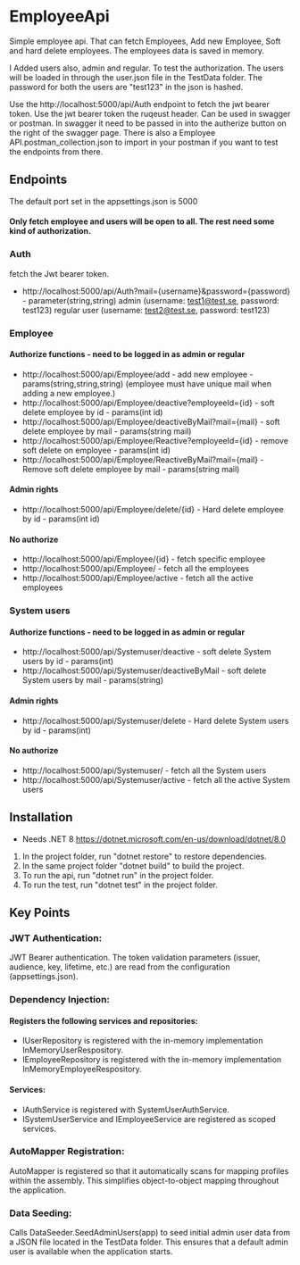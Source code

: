 # EmployeeApi
Simple employee api.
That can fetch Employees, Add new Employee, Soft and hard delete employees.
The employees data is saved in memory.

I Added users also, admin and regular. To test the authorization.
The users will be loaded in through the user.json file in the TestData folder.
The password for both the users are "test123" in the json is hashed.

Use the http://localhost:5000/api/Auth endpoint to fetch the jwt bearer token. 
Use the jwt bearer token the ruqeust header. Can be used in swagger or postman. 
In swagger it need to be passed in into the autherize button on the right of the swagger page.
There is also a Employee API.postman_collection.json to import in your postman if you want to 
test the endpoints from there.


## Endpoints
The default port set in the appsettings.json is 5000
#### Only fetch employee and users will be open to all. The rest need some kind of authorization.

### Auth 
fetch the Jwt bearer token.
- http://localhost:5000/api/Auth?mail={username}&password={password} - parameter(string,string) admin (username: test1@test.se, password: test123)
regular user (username: test2@test.se, password: test123)  

### Employee
#### Authorize functions - need to be logged in as admin or regular
- http://localhost:5000/api/Employee/add  - add new employee - params(string,string,string)
(employee must have unique mail when adding a new employee.)
- http://localhost:5000/api/Employee/deactive?employeeId={id} - soft delete employee by id - params(int id)
- http://localhost:5000/api/Employee/deactiveByMail?mail={mail} - soft delete employee by mail - params(string mail)
- http://localhost:5000/api/Employee/Reactive?employeeId={id} - remove soft delete on employee - params(int id)
- http://localhost:5000/api/Employee/ReactiveByMail?mail={mail} - Remove soft delete employee by mail - params(string mail)
#### Admin rights
- http://localhost:5000/api/Employee/delete/{id} - Hard delete employee by id - params(int id)
#### No authorize
- http://localhost:5000/api/Employee/{id} - fetch specific employee
- http://localhost:5000/api/Employee/ - fetch all the employees
- http://localhost:5000/api/Employee/active - fetch all the active employees

### System users
#### Authorize functions - need to be logged in as admin or regular
- http://localhost:5000/api/Systemuser/deactive - soft delete System users by id - params(int)
- http://localhost:5000/api/Systemuser/deactiveByMail - soft delete System users by mail - params(string)
#### Admin rights
- http://localhost:5000/api/Systemuser/delete - Hard delete System users by id - params(int)
#### No authorize
- http://localhost:5000/api/Systemuser/ - fetch all the System users
- http://localhost:5000/api/Systemuser/active - fetch all the active System users

## Installation
- Needs .NET 8 https://dotnet.microsoft.com/en-us/download/dotnet/8.0
1. In the project folder, run "dotnet restore" to restore dependencies.
2. In the same project folder "dotnet build" to build the project.
3. To run the api, run "dotnet run" in the project folder.
4. To run the test, run "dotnet test" in the project folder.


## Key Points
### JWT Authentication:
JWT Bearer authentication. The token validation parameters (issuer, audience, key, lifetime, etc.) are read from the configuration (appsettings.json).

### Dependency Injection:
#### Registers the following services and repositories:
- IUserRepository is registered with the in-memory implementation InMemoryUserRespository.
- IEmployeeRepository is registered with the in-memory implementation InMemoryEmployeeRespository.
#### Services:
- IAuthService is registered with SystemUserAuthService.
- ISystemUserService and IEmployeeService are registered as scoped services.

### AutoMapper Registration:
AutoMapper is registered so that it automatically scans for mapping profiles within the assembly. This simplifies object-to-object mapping throughout the application.

### Data Seeding:
Calls DataSeeder.SeedAdminUsers(app) to seed initial admin user data from a JSON file located in the TestData folder. This ensures that a default admin user is available when the application starts.
